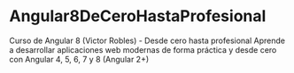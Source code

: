 # Angular8DeCeroHastaProfesional
Curso de Angular 8 (Victor Robles) - Desde cero hasta profesional Aprende a desarrollar aplicaciones web modernas de forma práctica y desde cero con Angular 4, 5, 6, 7 y 8 (Angular 2+)
